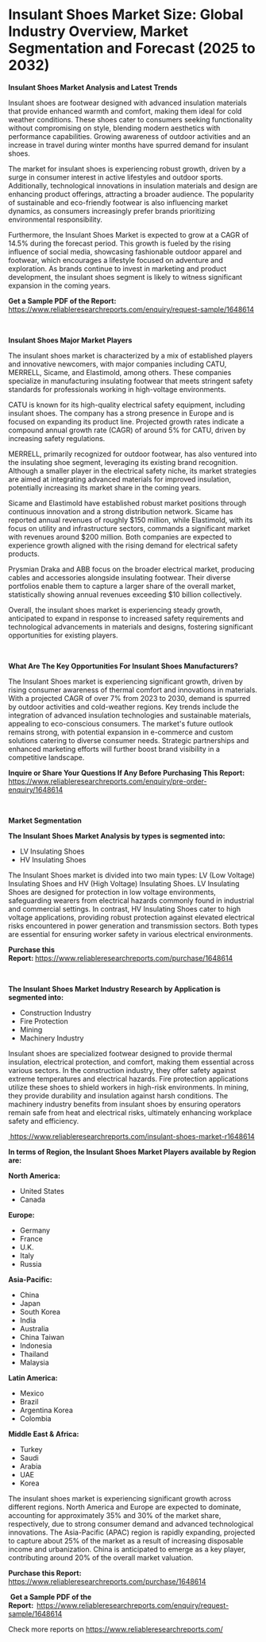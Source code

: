 <p><h1>Insulant Shoes Market Size: Global Industry Overview, Market Segmentation and Forecast (2025 to 2032)</h1></p><p><strong>Insulant Shoes Market Analysis and Latest Trends</strong></p>
<p><p>Insulant shoes are footwear designed with advanced insulation materials that provide enhanced warmth and comfort, making them ideal for cold weather conditions. These shoes cater to consumers seeking functionality without compromising on style, blending modern aesthetics with performance capabilities. Growing awareness of outdoor activities and an increase in travel during winter months have spurred demand for insulant shoes.</p><p>The market for insulant shoes is experiencing robust growth, driven by a surge in consumer interest in active lifestyles and outdoor sports. Additionally, technological innovations in insulation materials and design are enhancing product offerings, attracting a broader audience. The popularity of sustainable and eco-friendly footwear is also influencing market dynamics, as consumers increasingly prefer brands prioritizing environmental responsibility.</p><p>Furthermore, the Insulant Shoes Market is expected to grow at a CAGR of 14.5% during the forecast period. This growth is fueled by the rising influence of social media, showcasing fashionable outdoor apparel and footwear, which encourages a lifestyle focused on adventure and exploration. As brands continue to invest in marketing and product development, the insulant shoes segment is likely to witness significant expansion in the coming years.</p></p>
<p><strong>Get a Sample PDF of the Report:&nbsp;</strong> <a href="https://www.reliableresearchreports.com/enquiry/request-sample/1648614?utm_campaign=2737&utm_medium=2&utm_source=Github&utm_content=ia&utm_term=25032025&utm_id=insulant-shoes">https://www.reliableresearchreports.com/enquiry/request-sample/1648614</a></p>
<p>&nbsp;</p>
<p><strong>Insulant Shoes Major Market Players</strong></p>
<p><p>The insulant shoes market is characterized by a mix of established players and innovative newcomers, with major companies including CATU, MERRELL, Sicame, and Elastimold, among others. These companies specialize in manufacturing insulating footwear that meets stringent safety standards for professionals working in high-voltage environments.</p><p>CATU is known for its high-quality electrical safety equipment, including insulant shoes. The company has a strong presence in Europe and is focused on expanding its product line. Projected growth rates indicate a compound annual growth rate (CAGR) of around 5% for CATU, driven by increasing safety regulations.</p><p>MERRELL, primarily recognized for outdoor footwear, has also ventured into the insulating shoe segment, leveraging its existing brand recognition. Although a smaller player in the electrical safety niche, its market strategies are aimed at integrating advanced materials for improved insulation, potentially increasing its market share in the coming years.</p><p>Sicame and Elastimold have established robust market positions through continuous innovation and a strong distribution network. Sicame has reported annual revenues of roughly $150 million, while Elastimold, with its focus on utility and infrastructure sectors, commands a significant market with revenues around $200 million. Both companies are expected to experience growth aligned with the rising demand for electrical safety products.</p><p>Prysmian Draka and ABB focus on the broader electrical market, producing cables and accessories alongside insulating footwear. Their diverse portfolios enable them to capture a larger share of the overall market, statistically showing annual revenues exceeding $10 billion collectively.</p><p>Overall, the insulant shoes market is experiencing steady growth, anticipated to expand in response to increased safety requirements and technological advancements in materials and designs, fostering significant opportunities for existing players.</p></p>
<p>&nbsp;</p>
<p><strong>What Are The Key Opportunities For Insulant Shoes Manufacturers?</strong></p>
<p><p>The Insulant Shoes market is experiencing significant growth, driven by rising consumer awareness of thermal comfort and innovations in materials. With a projected CAGR of over 7% from 2023 to 2030, demand is spurred by outdoor activities and cold-weather regions. Key trends include the integration of advanced insulation technologies and sustainable materials, appealing to eco-conscious consumers. The market's future outlook remains strong, with potential expansion in e-commerce and custom solutions catering to diverse consumer needs. Strategic partnerships and enhanced marketing efforts will further boost brand visibility in a competitive landscape.</p></p>
<p><strong>Inquire or Share Your Questions If Any Before Purchasing This Report:</strong> <a href="https://www.reliableresearchreports.com/enquiry/pre-order-enquiry/1648614?utm_campaign=2737&utm_medium=2&utm_source=Github&utm_content=ia&utm_term=25032025&utm_id=insulant-shoes">https://www.reliableresearchreports.com/enquiry/pre-order-enquiry/1648614</a></p>
<p>&nbsp;</p>
<p><strong>Market Segmentation</strong></p>
<p><strong>The Insulant Shoes Market Analysis by types is segmented into:</strong></p>
<p><ul><li>LV Insulating Shoes</li><li>HV Insulating Shoes</li></ul></p>
<p><p>The Insulant Shoes market is divided into two main types: LV (Low Voltage) Insulating Shoes and HV (High Voltage) Insulating Shoes. LV Insulating Shoes are designed for protection in low voltage environments, safeguarding wearers from electrical hazards commonly found in industrial and commercial settings. In contrast, HV Insulating Shoes cater to high voltage applications, providing robust protection against elevated electrical risks encountered in power generation and transmission sectors. Both types are essential for ensuring worker safety in various electrical environments.</p></p>
<p><strong>Purchase this Report:&nbsp;</strong><a href="https://www.reliableresearchreports.com/purchase/1648614?utm_campaign=2737&utm_medium=2&utm_source=Github&utm_content=ia&utm_term=25032025&utm_id=insulant-shoes">https://www.reliableresearchreports.com/purchase/1648614</a></p>
<p>&nbsp;</p>
<p><strong>The Insulant Shoes Market Industry Research by Application is segmented into:</strong></p>
<p><ul><li>Construction Industry</li><li>Fire Protection</li><li>Mining</li><li>Machinery Industry</li></ul></p>
<p><p>Insulant shoes are specialized footwear designed to provide thermal insulation, electrical protection, and comfort, making them essential across various sectors. In the construction industry, they offer safety against extreme temperatures and electrical hazards. Fire protection applications utilize these shoes to shield workers in high-risk environments. In mining, they provide durability and insulation against harsh conditions. The machinery industry benefits from insulant shoes by ensuring operators remain safe from heat and electrical risks, ultimately enhancing workplace safety and efficiency.</p></p>
<p><a href="https://www.reliableresearchreports.com/insulant-shoes-market-r1648614?utm_campaign=2737&utm_medium=2&utm_source=Github&utm_content=ia&utm_term=25032025&utm_id=insulant-shoes">&nbsp;https://www.reliableresearchreports.com/insulant-shoes-market-r1648614</a></p>
<p><strong>In terms of Region, the Insulant Shoes Market Players available by Region are:</strong></p>
<p>
    <p> <strong> North America: </strong>
        <ul>
            <li>United States</li>
            <li>Canada</li>
        </ul>
        </p> 
    <p> <strong> Europe: </strong>
        <ul>
            <li>Germany</li>
            <li>France</li>
            <li>U.K.</li>
            <li>Italy</li>
            <li>Russia</li>
        </ul>
        </p> 
    <p> <strong> Asia-Pacific: </strong>
        <ul>
            <li>China</li>
            <li>Japan</li>
            <li>South Korea</li>
            <li>India</li>
            <li>Australia</li>
            <li>China Taiwan</li>
            <li>Indonesia</li>
            <li>Thailand</li>
            <li>Malaysia</li>
        </ul>
        </p> 
    <p> <strong> Latin America: </strong>
        <ul>
            <li>Mexico</li>
            <li>Brazil</li>
            <li>Argentina Korea</li>
            <li>Colombia</li>
        </ul>
        </p> 
    <p> <strong> Middle East & Africa: </strong>
        <ul>
            <li>Turkey</li>
            <li>Saudi</li>
            <li>Arabia</li>
            <li>UAE</li>
            <li>Korea</li>
        </ul>
    </p>
    </p>
<p><p>The insulant shoes market is experiencing significant growth across different regions. North America and Europe are expected to dominate, accounting for approximately 35% and 30% of the market share, respectively, due to strong consumer demand and advanced technological innovations. The Asia-Pacific (APAC) region is rapidly expanding, projected to capture about 25% of the market as a result of increasing disposable income and urbanization. China is anticipated to emerge as a key player, contributing around 20% of the overall market valuation.</p></p>
<p><strong>Purchase this Report: </strong><a href="https://www.reliableresearchreports.com/purchase/1648614?utm_campaign=2737&utm_medium=2&utm_source=Github&utm_content=ia&utm_term=25032025&utm_id=insulant-shoes">https://www.reliableresearchreports.com/purchase/1648614</a></p>
<p>&nbsp;<strong>Get a Sample PDF of the Report:&nbsp;&nbsp;</strong><a href="https://www.reliableresearchreports.com/enquiry/request-sample/1648614?utm_campaign=2737&utm_medium=2&utm_source=Github&utm_content=ia&utm_term=25032025&utm_id=insulant-shoes">https://www.reliableresearchreports.com/enquiry/request-sample/1648614</a></p>
<p><strong></strong></p>
<p>Check more reports on <a href="https://www.reliableresearchreports.com/?utm_campaign=2737&utm_medium=2&utm_source=Github&utm_content=ia&utm_term=25032025&utm_id=insulant-shoes">https://www.reliableresearchreports.com/</a></p>